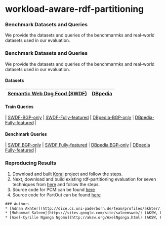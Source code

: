 # workload-aware-rdf-partitioning

### Benchmark Datasets and Queries
We provide the datasets and queries of the benchmarmks and real-world datasets used in our evaluation.

### Benchmark Datasets and Queries
We provide the datasets and queries of the benchmarmks and real-world datasets used in our evaluation.


#### Datasets 
| [Semantic Web Dog Food (SWDF)](https://hobbitdata.informatik.uni-leipzig.de/benchmarks-data/datasets-dumps/) | [DBpedia](http://downloads.dbpedia.org/3.5.1/en/) |
|----------------------------|-----------|

#### Train Queries 
| [SWDF-BGP-only](https://drive.google.com/drive/folders/19Ig29n0NAmUfEu6nJwzchmZgRWX8w9NN?usp=sharing) | [SWDF-Fully-featured](https://drive.google.com/drive/folders/19Ig29n0NAmUfEu6nJwzchmZgRWX8w9NN?usp=sharing) |
 [DBpedia-BGP-only](https://drive.google.com/drive/folders/19Ig29n0NAmUfEu6nJwzchmZgRWX8w9NN?usp=sharing) | [DBpedia-Fully-featured](https://drive.google.com/drive/folders/19Ig29n0NAmUfEu6nJwzchmZgRWX8w9NN?usp=sharing) |
 
#### Benchmark Queries 
| [SWDF BGP-only](https://hobbitdata.informatik.uni-leipzig.de/rdf-partitioning/benchmarkQueries/) | [SWDF Fully-featured](https://hobbitdata.informatik.uni-leipzig.de/rdf-partitioning/benchmarkQueries/) |
 [DBpedia BGP-only](https://hobbitdata.informatik.uni-leipzig.de/rdf-partitioning/benchmarkQueries/) | [DBpedia Fully-featured](https://hobbitdata.informatik.uni-leipzig.de/rdf-partitioning/benchmarkQueries/) |

### Reproducing Results

 1. Download and built [Koral](https://github.com/Institute-Web-Science-and-Technologies/koral) project and follow the steps.
 2. Next, download and build existing rdf-partitioning evaluation for seven techniques from [here](https://github.com/dice-group/rdf-partitioning) and follow the steps.
 3. Source code for PCM can be found [here](https://github.com/renespeck/Cugar/blob/master/src/de/uni_leipzig/mcl/cluster/MarkovClustering.java)
 4. Source code for PartOut can be found [here](https://drive.google.com/drive/folders/11fGZ_2Rm6s38LmbIRNUl2Nd4_D4INR28)

 ```html
### Authors 
* [Adnan Akhter](http://dice.cs.uni-paderborn.de/team/profiles/akhter/) (AKSW, University of Leipzig)
* [Muhammad Saleem](https://sites.google.com/site/saleemsweb/) (AKSW, University of Leipzig)
* [Axel-Cyrille Ngonga Ngomo](http://aksw.org/AxelNgonga.html) (AKSW, University of Leipzig)
